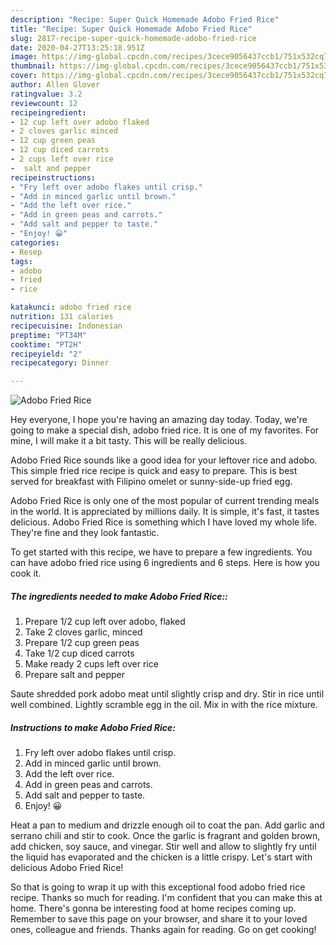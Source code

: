 ```yaml
---
description: "Recipe: Super Quick Homemade Adobo Fried Rice"
title: "Recipe: Super Quick Homemade Adobo Fried Rice"
slug: 2817-recipe-super-quick-homemade-adobo-fried-rice
date: 2020-04-27T13:25:18.951Z
image: https://img-global.cpcdn.com/recipes/3cece9056437ccb1/751x532cq70/adobo-fried-rice-recipe-main-photo.jpg
thumbnail: https://img-global.cpcdn.com/recipes/3cece9056437ccb1/751x532cq70/adobo-fried-rice-recipe-main-photo.jpg
cover: https://img-global.cpcdn.com/recipes/3cece9056437ccb1/751x532cq70/adobo-fried-rice-recipe-main-photo.jpg
author: Allen Glover
ratingvalue: 3.2
reviewcount: 12
recipeingredient:
- 12 cup left over adobo flaked
- 2 cloves garlic minced
- 12 cup green peas
- 12 cup diced carrots
- 2 cups left over rice
-  salt and pepper
recipeinstructions:
- "Fry left over adobo flakes until crisp."
- "Add in minced garlic until brown."
- "Add the left over rice."
- "Add in green peas and carrots."
- "Add salt and pepper to taste."
- "Enjoy! 😀"
categories:
- Resep
tags:
- adobo
- fried
- rice

katakunci: adobo fried rice
nutrition: 131 calories
recipecuisine: Indonesian
preptime: "PT34M"
cooktime: "PT2H"
recipeyield: "2"
recipecategory: Dinner

---
```



![Adobo Fried Rice](https://img-global.cpcdn.com/recipes/3cece9056437ccb1/751x532cq70/adobo-fried-rice-recipe-main-photo.jpg)

Hey everyone, I hope you're having an amazing day today. Today, we're going to make a special dish, adobo fried rice. It is one of my favorites. For mine, I will make it a bit tasty. This will be really delicious.

Adobo Fried Rice sounds like a good idea for your leftover rice and adobo. This simple fried rice recipe is quick and easy to prepare. This is best served for breakfast with Filipino omelet or sunny-side-up fried egg.

Adobo Fried Rice is only one of the most popular of current trending meals in the world. It is appreciated by millions daily. It is simple, it's fast, it tastes delicious. Adobo Fried Rice is something which I have loved my whole life. They're fine and they look fantastic.


To get started with this recipe, we have to prepare a few ingredients. You can have adobo fried rice using 6 ingredients and 6 steps. Here is how you cook it.

##### The ingredients needed to make Adobo Fried Rice::

1. Prepare 1/2 cup left over adobo, flaked
1. Take 2 cloves garlic, minced
1. Prepare 1/2 cup green peas
1. Take 1/2 cup diced carrots
1. Make ready 2 cups left over rice
1. Prepare  salt and pepper


Saute shredded pork adobo meat until slightly crisp and dry. Stir in rice until well combined. Lightly scramble egg in the oil. Mix in with the rice mixture. 

##### Instructions to make Adobo Fried Rice:

1. Fry left over adobo flakes until crisp.
1. Add in minced garlic until brown.
1. Add the left over rice.
1. Add in green peas and carrots.
1. Add salt and pepper to taste.
1. Enjoy! 😀


Heat a pan to medium and drizzle enough oil to coat the pan. Add garlic and serrano chili and stir to cook. Once the garlic is fragrant and golden brown, add chicken, soy sauce, and vinegar. Stir well and allow to slightly fry until the liquid has evaporated and the chicken is a little crispy. Let&#39;s start with delicious Adobo Fried Rice! 

So that is going to wrap it up with this exceptional food adobo fried rice recipe. Thanks so much for reading. I'm confident that you can make this at home. There's gonna be interesting food at home recipes coming up. Remember to save this page on your browser, and share it to your loved ones, colleague and friends. Thanks again for reading. Go on get cooking!
